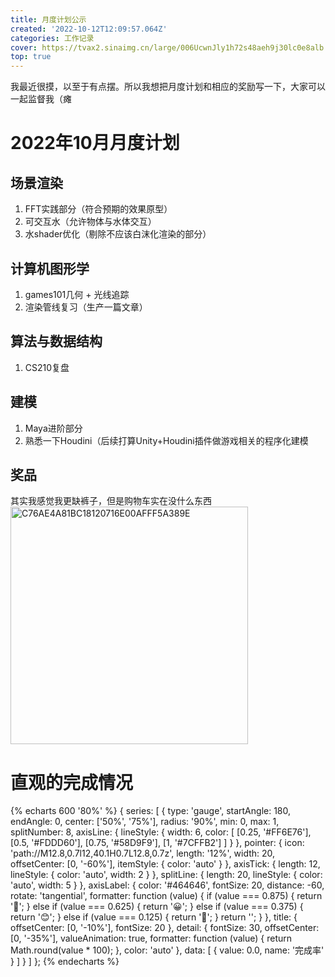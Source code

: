 ```yaml
---
title: 月度计划公示
created: '2022-10-12T12:09:57.064Z'
categories: 工作记录
cover: https://tvax2.sinaimg.cn/large/006UcwnJly1h72s48aeh9j30lc0e8alb.jpg
top: true
---
```


我最近很摸，以至于有点摆。所以我想把月度计划和相应的奖励写一下，大家可以一起监督我（瘫

# 2022年10月月度计划
## 场景渲染
1. FFT实践部分（符合预期的效果原型）
2. 可交互水（允许物体与水体交互）
3. 水shader优化（剔除不应该白沫化渲染的部分）

## 计算机图形学
1. games101几何 + 光线追踪
2. 渲染管线复习（生产一篇文章）

## 算法与数据结构
1. CS210复盘

## 建模
1. Maya进阶部分
2. 熟悉一下Houdini（后续打算Unity+Houdini插件做游戏相关的程序化建模

## 奖品
其实我感觉我更缺裤子，但是购物车实在没什么东西
<img src="https://tva2.sinaimg.cn/large/006UcwnJly1h72rzf20zaj30u00e2tb7.jpg" alt="C76AE4A81BC18120716E00AFFF5A389E" width="380" data-width="1080" data-height="506">

# 直观的完成情况
<script src="https://cdn.jsdelivr.net/npm/echarts-gl@1.1.1/dist/echarts-gl.min.js"></script>
<script src="https://cdn.jsdelivr.net/npm/echarts@4.8.0/dist/echarts.min.js"></script>
{% echarts 600 '80%' %}
{
  series: [
    {
      type: 'gauge',
      startAngle: 180,
      endAngle: 0,
      center: ['50%', '75%'],
      radius: '90%',
      min: 0,
      max: 1,
      splitNumber: 8,
      axisLine: {
        lineStyle: {
          width: 6,
          color: [
            [0.25, '#FF6E76'],
            [0.5, '#FDDD60'],
            [0.75, '#58D9F9'],
            [1, '#7CFFB2']
          ]
        }
      },
      pointer: {
        icon: 'path://M12.8,0.7l12,40.1H0.7L12.8,0.7z',
        length: '12%',
        width: 20,
        offsetCenter: [0, '-60%'],
        itemStyle: {
          color: 'auto'
        }
      },
      axisTick: {
        length: 12,
        lineStyle: {
          color: 'auto',
          width: 2
        }
      },
      splitLine: {
        length: 20,
        lineStyle: {
          color: 'auto',
          width: 5
        }
      },
      axisLabel: {
        color: '#464646',
        fontSize: 20,
        distance: -60,
        rotate: 'tangential',
        formatter: function (value) {
          if (value === 0.875) {
            return '🤩';
          } else if (value === 0.625) {
            return '😀';
          } else if (value === 0.375) {
            return '😊';
          } else if (value === 0.125) {
            return '🤬';
          }
          return '';
        }
      },
      title: {
        offsetCenter: [0, '-10%'],
        fontSize: 20
      },
      detail: {
        fontSize: 30,
        offsetCenter: [0, '-35%'],
        valueAnimation: true,
        formatter: function (value) {
          return Math.round(value * 100);
        },
        color: 'auto'
      },
      data: [
        {
          value: 0.0,
          name: '完成率'
        }
      ]
    }
  ]
};
{% endecharts %}
